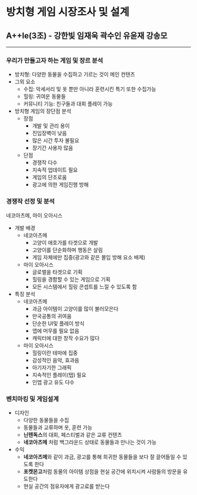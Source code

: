 # 방치형 게임 시장조사 및 설계
## A++le(3조) - 강한빛 임재욱 곽수인 유윤재 강송모
---
### 우리가 만들고자 하는 게임 및 장르 분석
- 방치형: 다양한 동물을 수집하고 기르는 것이 메인 컨텐츠
- 그외 요소
    - 수집: 악세서리 및 옷 뿐만 아니라 훈련시킨 특기 또한 수집가능
    - 힐링: 귀여운 동물들
    - 커뮤니티 기능: 친구들과 대회 플레이 가능
- 방치형 게임의 장단점 분석
    - 장점
        - 개발 및 관리 용이
        - 진입장벽이 낮음
        - 많은 시간 투자 불필요
        - 장기간 사용자 많음
    - 단점
        - 경쟁작 다수
        - 지속적 업데이트 필요
        - 게임의 단조로움
        - 광고에 의한 게임진행 방해
### 경쟁작 선정 및 분석
네코아츠메, 마이 오아시스
- 개발 배경
    - 네코아츠메
        - 고양이 애호가를 타겟으로 개발
        - 고양이를 단순화하며 행동은 살림
        - 게임 자체에만 집중(광고와 같은 몰입 방해 요소 배제)
    - 마이 오아시스
        - 글로벌을 타겟으로 기획
        - 힐링을 경함할 수 있는 게임으로 기획
        - 모든 시스템에서 힐링 콘셉트를 느낄 수 있도록 함
- 특징 분석
    - 네코아츠메
        - 과금 아이템이 고양이를 많이 불러모은다
        - 만국공통의 귀여움
        - 단순한 UI및 플레이 방식
        - 앱에 머무를 필요 없음
        - 캐릭터에 대한 창작 수요가 많다
    - 마이 오아시스
        - 힐링이란 테마에 집중
        - 감성적인 음악, 효과음
        - 아기자기한 그래픽
        - 지속적인 플레이(탭) 필요
        - 인앱 광고 유도 다수
### 벤치마킹 및 게임설계
- 디자인
    - 다양한 동물들을 수집
    - 동물들과 교류하며 옷, 훈련 가능
    - **닌텐독스**의 대회, 페스티벌과 같은 교류 컨텐츠
    - **네코아츠메** 처럼 백그라운드 상태로 동물들과 만나는 것이 가능
- 수익
    - **네코아츠메**와 같이 과금, 광고를 통해 희귀한 동물들을 보다 잘 끌어들일 수 있도록 한다
    - **포켓몬고**처럼 동물의 아이템 상점을 현실 공간에 위치시켜 사람들의 방문을 유도한다
    - 현실 공간의 점유자에게 광고료를 받는다
